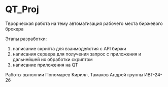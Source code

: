 # QT_Proj

Тврорческая работа на тему автоматизация рабочего места биржевого брокера

Этапы разработки:
  1) написание скрипта для взаимодейстия с API биржи
  2) написания сервера для получения запрос с приложения и дальнейшей их обработки скриптом
  3) написание приложения на QT

Работы выполнии Пономарев Кирилл, Тамаков Андрей группы ИВТ-24-2б
